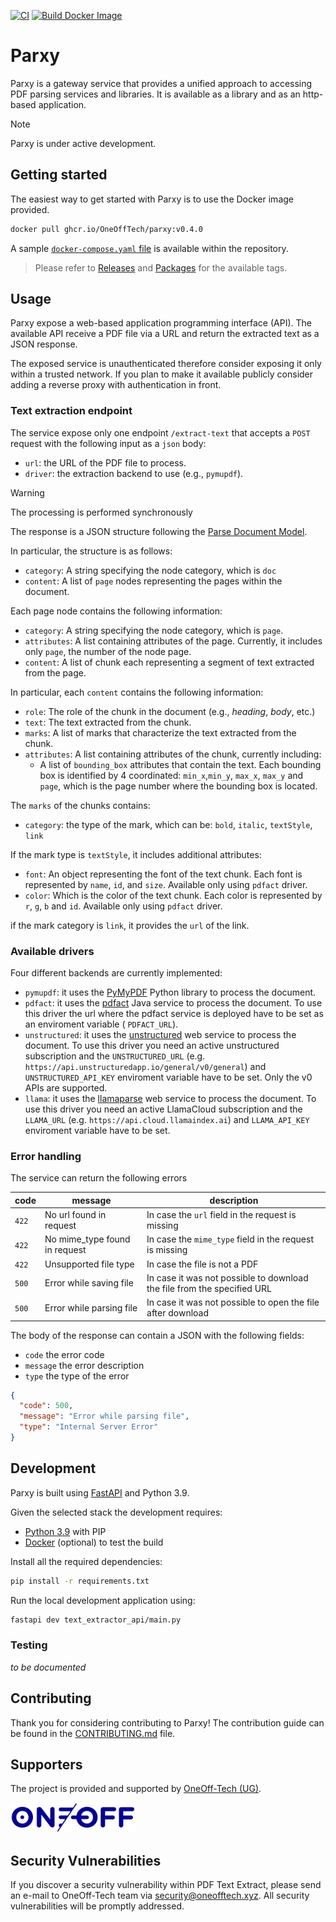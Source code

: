 [![CI](https://github.com/OneOffTech/parxy/actions/workflows/ci.yml/badge.svg)](https://github.com/OneOffTech/parxy/actions/workflows/ci.yml) [![Build Docker Image](https://github.com/OneOffTech/parxy/actions/workflows/docker.yml/badge.svg)](https://github.com/OneOffTech/parxy/actions/workflows/docker.yml)

# Parxy

Parxy is a gateway service that provides a unified approach to accessing PDF parsing services and libraries. It is
available as a library and as an http-based application.

> [!NOTE]  
> Parxy is under active development.

## Getting started

The easiest way to get started with Parxy is to use the Docker image provided.

```bash
docker pull ghcr.io/OneOffTech/parxy:v0.4.0
```

A sample [`docker-compose.yaml` file](./docker-compose.yaml) is available within the repository.


> Please refer to [Releases](https://github.com/OneOffTech/parxy/releases)
> and [Packages](https://github.com/OneOffTech/parxy/pkgs/container/parxy) for the available tags.

## Usage

Parxy expose a web-based application programming interface (API). The available API receive a PDF file via a URL and
return the extracted text as a JSON response.

The exposed service is unauthenticated therefore consider exposing it only within a trusted network. If you plan to make
it available publicly consider adding a reverse proxy with authentication in front.

### Text extraction endpoint

The service expose only one endpoint `/extract-text` that accepts a `POST` request
with the following input as a `json` body:

- `url`: the URL of the PDF file to process.
- `driver`: the extraction backend to use (e.g., `pymupdf`).

> [!WARNING]
> The processing is performed synchronously

The response is a JSON structure following
the [Parse Document Model](https://github.com/OneOffTech/parse-document-model-python).

In particular, the structure is as follows:

- `category`: A string specifying the node category, which is `doc`
- `content`: A list of `page` nodes representing the pages within the document.

Each page node contains the following information:

- `category`: A string specifying the node category, which is `page`.
- `attributes`: A list containing attributes of the page. Currently, it includes only `page`, the number of the node
  page.
- `content`: A list of chunk each representing a segment of text extracted from the page.

In particular, each `content` contains the following information:

- `role`: The role of the chunk in the document (e.g., _heading_, _body_, etc.)
- `text`: The text extracted from the chunk.
- `marks`: A list of marks that characterize the text extracted from the chunk.
- `attributes`: A list containing attributes of the chunk, currently including:
    - A list of `bounding_box` attributes that contain the text. Each bounding box is identified by 4 coordinated:
      `min_x`,`min_y`, `max_x`, `max_y` and `page`, which is the page number where the bounding box is located.

The `marks` of the chunks contains:

- `category`: the type of the mark, which can be: `bold`, `italic`, `textStyle`, `link`

If the mark type is `textStyle`, it includes additional attributes:

- `font`: An object representing the font of the text chunk.
  Each font is represented by `name`, `id`, and `size`. Available only using `pdfact` driver.
- `color`: Which is the color of the text chunk.
  Each color is represented by `r`, `g`, `b` and `id`. Available only using `pdfact` driver.

if the mark category is `link`, it provides the `url` of the link.

### Available drivers

Four different backends are currently implemented:

- `pymupdf`: it uses the [PyMyPDF](https://github.com/pymupdf/PyMuPDF) Python library to process the document.
- `pdfact`: it uses the [pdfact](https://github.com/data-house/pdfact) Java service to process the document.
  To use this driver the url where the pdfact service is deployed have to be set as an enviroment variable (
  `PDFACT_URL`).
- `unstructured`: it uses the [unstructured](https://unstructured.io/) web service to process the document.
  To use this driver you need an active unstructured subscription and the `UNSTRUCTURED_URL` (e.g. `https://api.unstructuredapp.io/general/v0/general`) and `UNSTRUCTURED_API_KEY`
  enviroment variable have to be set.
  Only the v0 APIs are supported.
- `llama`: it uses the [llamaparse](https://www.llamaindex.ai/llamaparse) web service to process the document.
  To use this driver you need an active LlamaCloud subscription and the `LLAMA_URL` (e.g. `https://api.cloud.llamaindex.ai`) and `LLAMA_API_KEY` enviroment
  variable have to be set.

### Error handling

The service can return the following errors

| code  | message                       | description                                                             |
|-------|-------------------------------|-------------------------------------------------------------------------|
| `422` | No url found in request       | In case the `url` field in the request is missing                       |
| `422` | No mime_type found in request | In case the `mime_type` field in the request is missing                 |
| `422` | Unsupported file type         | In case the file is not a PDF                                           |
| `500` | Error while saving file       | In case it was not possible to download the file from the specified URL |
| `500` | Error while parsing file      | In case it was not possible to open the file after download             |

The body of the response can contain a JSON with the following fields:

- `code` the error code
- `message` the error description
- `type` the type of the error

```json
{
  "code": 500,
  "message": "Error while parsing file",
  "type": "Internal Server Error"
}
```

## Development

Parxy is built using [FastAPI](https://fastapi.tiangolo.com/) and Python 3.9.

Given the selected stack the development requires:

- [Python 3.9](https://www.python.org/) with PIP
- [Docker](https://www.docker.com/) (optional) to test the build

Install all the required dependencies:

```bash
pip install -r requirements.txt
```

Run the local development application using:

```bash
fastapi dev text_extractor_api/main.py
```

### Testing

_to be documented_

## Contributing

Thank you for considering contributing to Parxy! The contribution guide can be found in
the [CONTRIBUTING.md](./.github/CONTRIBUTING.md) file.

## Supporters

The project is provided and supported by [OneOff-Tech (UG)](https://oneofftech.de).

<p align="left"><a href="https://oneofftech.de" target="_blank"><img src="https://raw.githubusercontent.com/OneOffTech/.github/main/art/oneofftech-logo.svg" width="200"></a></p>

## Security Vulnerabilities

If you discover a security vulnerability within PDF Text Extract, please send an e-mail to OneOff-Tech team
via [security@oneofftech.xyz](mailto:security@oneofftech.xyz). All security vulnerabilities will be promptly addressed.
